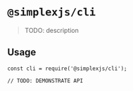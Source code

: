# `@simplexjs/cli`

> TODO: description

## Usage

```
const cli = require('@simplexjs/cli');

// TODO: DEMONSTRATE API
```
